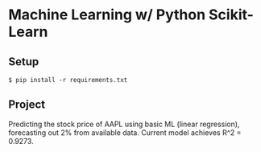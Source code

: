 # Machine Learning w/ Python Scikit-Learn
## Setup
`$ pip install -r requirements.txt`

## Project
Predicting the stock price of AAPL using basic ML (linear regression), forecasting out 2% from available data. Current model achieves R^2 = 0.9273. 

